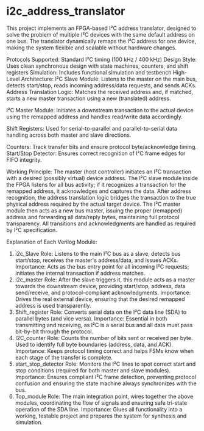 # i2c_address_translator
This project implements an FPGA-based I²C address translator, designed to solve the problem of multiple I²C devices with the same default address on one bus. The translator dynamically remaps the I²C address for one device, making the system flexible and scalable without hardware changes.

Protocols Supported: Standard I²C timing (100 kHz / 400 kHz)
Design Style: Uses clean synchronous design with state machines, counters, and shift registers
Simulation: Includes functional simulation and testbench
High-Level Architecture: I²C Slave Module: Listens to the master on the main bus, detects start/stop, reads incoming address/data requests, and sends ACKs.
Address Translation Logic: Matches the received address and, if matched, starts a new master transaction using a new (translated) address.

I²C Master Module: Initiates a downstream transaction to the actual device using the remapped address and handles read/write data accordingly.

Shift Registers: Used for serial-to-parallel and parallel-to-serial data handling across both master and slave directions.

Counters: Track transfer bits and ensure protocol byte/acknowledge timing.
Start/Stop Detector: Ensures correct recognition of I²C frame edges for FIFO integrity.

Working Principle: The master (host controller) initiates an I²C transaction with a desired (possibly virtual) device address.
The I²C slave module inside the FPGA listens for all bus activity; if it recognizes a transaction for the remapped address, it acknowledges and captures the data.
After address recognition, the address translation logic bridges the transaction to the true physical address required by the actual target device.
The I²C master module then acts as a new bus master, issuing the proper (remapped) address and forwarding all data/reply bytes, maintaining full protocol transparency.
All transitions and acknowledgments are handled as required by I²C specification.

Explanation of Each Verilog Module:
1.	i2c_Slave Role: Listens to the main I²C bus as a slave, detects bus start/stop, receives the master's address/data, and issues ACKs. Importance: Acts as the bus entry point for all incoming I²C requests; initiates the internal transaction if address matches.
2.	i2c_master Role: After the slave triggers it, this module acts as a master towards the downstream device, providing start/stop, address, data send/receive, and protocol-compliant acknowledgments. Importance: Drives the real external device, ensuring that the desired remapped address is used transparently.
3.	Shift_register Role: Converts serial data on the I²C data line (SDA) to parallel bytes (and vice versa). Importance: Essential in both transmitting and receiving, as I²C is a serial bus and all data must pass bit-by-bit through the protocol.
4.	I2C_counter Role: Counts the number of bits sent or received per byte. Used to identify full byte boundaries (address, data, and ACK). Importance: Keeps protocol timing correct and helps FSMs know when each stage of the transfer is complete.
5.	start_stop_detector Role: Monitors the I²C lines to spot correct start and stop conditions (required for both master and slave modules). Importance: Ensures compliant I²C frame detection, preventing protocol confusion and ensuring the state machine always synchronizes with the bus.
6.	Top_module Role: The main integration point, wires together the above modules, coordinating the flow of signals and ensuring safe tri-state operation of the SDA line. Importance: Glues all functionality into a working, testable project and prepares the system for synthesis and simulation.

